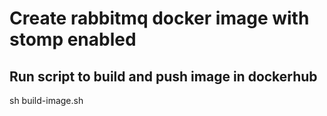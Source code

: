 # Create rabbitmq docker image with stomp enabled

## Run script to build and push image in dockerhub

sh build-image.sh
